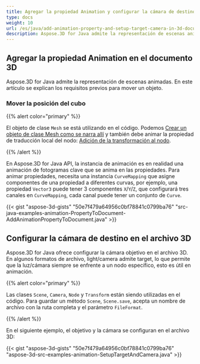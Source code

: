 ```yaml
---
title: Agregar la propiedad Animation y configurar la cámara de destino en el documento 3D
type: docs
weight: 10
url: /es/java/add-animation-property-and-setup-target-camera-in-3d-document/
description: Aspose.3D for Java admite la representación de escenas animadas. En este artículo se explican los requisitos previos para mover un objeto.
---
```

##  **Agregar la propiedad Animation en el documento 3D**
Aspose.3D for Java admite la representación de escenas animadas. En este artículo se explican los requisitos previos para mover un objeto.
###  **Mover la posición del cubo**
{{% alert color="primary" %}}

El objeto de clase `Mesh` se está utilizando en el código. Podemos [Crear un objeto de clase Mesh como se narra allí](https://docs.aspose.com/3d/java/create-3d-mesh-and-scene/) y también debe animar la propiedad de traducción local del nodo: [Adición de la transformación al nodo](https://docs.aspose.com/3d/java/adding-transformation-to-the-node/).

{{% /alert %}}

En Aspose.3D for Java API, la instancia de animación es en realidad una animación de fotogramas clave que se anima en las propiedades. Para animar propiedades, necesita una instancia `CurveMapping` que asigne componentes de una propiedad a diferentes curvas, por ejemplo, una propiedad `Vector3` puede tener 3 componentes `X`/`Y`/`Z`, que configurará tres canales en `CurveMapping`, cada canal puede tener un conjunto de `Curve`.

{{< gist "aspose-3d-gists" "50e7f479a64956c0bf78841c0799ba76" "src-java-examples-animation-PropertyToDocument-AddAnimationPropertyToDocument.java" >}}
##  **Configurar la cámara de destino en el archivo 3D**
Aspose.3D for Java ofrece configurar la cámara objetivo en el archivo 3D. En algunos formatos de archivo, light/camera admite target, lo que permite que la luz/cámara siempre se enfrente a un nodo específico, esto es útil en animación.

{{% alert color="primary" %}}

Las clases `Scene`, `Camera`, `Node` y `Transform` están siendo utilizadas en el código. Para guardar un método `Scene`, `Scene.save`, acepta un nombre de archivo con la ruta completa y el parámetro `FileFormat`.

{{% /alert %}}

En el siguiente ejemplo, el objetivo y la cámara se configuran en el archivo 3D:

{{< gist "aspose-3d-gists" "50e7f479a64956c0bf78841c0799ba76" "aspose-3d-src-examples-animation-SetupTargetAndCamera.java" >}}
